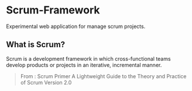 Scrum-Framework
===============

Experimental web application for manage scrum projects.

## What is Scrum?

Scrum is a development framework in which cross-functional teams develop products or projects in an iterative,  incremental  manner.

>From : Scrum Primer
>A Lightweight Guide to the Theory and Practice of Scrum
>Version 2.0

 